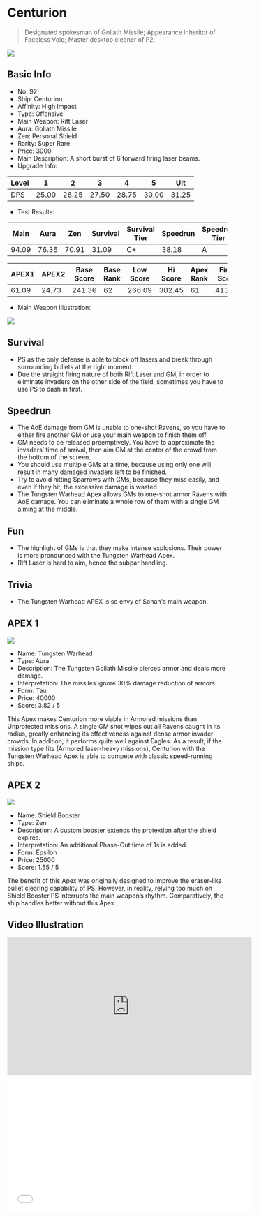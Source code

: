 # Centurion

> Designated spokesman of Goliath Missile; Appearance inheritor of Faceless Void; Master desktop cleaner of P2.

<img src="/ships/ship_92.png" style={{zoom:1}}/>

## Basic Info

- No: 92
- Ship: Centurion
- Affinity: High Impact
- Type: Offensive
- Main Weapon: Rift Laser
- Aura: Goliath Missile
- Zen: Personal Shield
- Rarity: Super Rare
- Price: 3000
- Main Description: A short burst of 6 forward firing laser beams.
- Upgrade Info: 

| Level | 1 | 2 | 3 | 4 | 5 | Ult |
|--|--|--|--|--|--|--|
| DPS | 25.00 | 26.25 | 27.50 | 28.75 | 30.00 | 31.25 |

- Test Results: 

| Main | Aura | Zen | Survival | Survival Tier | Speedrun | Speedrun Tier | Fun | Fun Tier |
|--|--|--|--|--|--|--|--|--|
| 94.09 | 76.36 | 70.91 | 31.09 | C+ | 38.18 | A | 41.45 | A |

| APEX1 | APEX2 | Base Score | Base Rank | Low Score | Hi Score | Apex Rank | Final Score | FinalRank |
|--|--|--|--|--|--|--|--|--|
| 61.09 | 24.73 | 241.36 | 62 | 266.09 | 302.45 | 61 | 413.18 | 52 |

- Main Weapon Illustration:

<img src="/illustration/main_92.gif" style={{zoom:1}}/>

## Survival

- PS as the only defense is able to block off lasers and break through surrounding bullets at the right moment.
- Due the straight firing nature of both Rift Laser and GM, in order to eliminate invaders on the other side of the field, sometimes you have to use PS to dash in first.

## Speedrun

- The AoE damage from GM is unable to one-shot Ravens, so you have to either fire another GM or use your main weapon to finish them off.
- GM needs to be released preemptively. You have to approximate the invaders’ time of arrival, then aim GM at the center of the crowd from the bottom of the screen.
- You should use multiple GMs at a time, because using only one will result in many damaged invaders left to be finished.
- Try to avoid hitting Sparrows with GMs, because they miss easily, and even if they hit, the excessive damage is wasted.
- The Tungsten Warhead Apex allows GMs to one-shot armor Ravens with AoE damage. You can eliminate a whole row of them with a single GM aiming at the middle.

## Fun

- The highlight of GMs is that they make intense explosions. Their power is more pronounced with the Tungsten Warhead Apex.
- Rift Laser is hard to aim, hence the subpar handling. 

## Trivia

- The Tungsten Warhead APEX is so envy of Sonah's main weapon.

## APEX 1

<img src="/ships/ship_92_apex_1.png" style={{zoom:1}}/>

- Name: Tungsten Warhead
- Type: Aura
- Description: The Tungsten Goliath Missile pierces armor and deals more damage.
- Interpretation: The missiles ignore 30% damage reduction of armors.
- Form: Tau
- Price: 40000
- Score: 3.82 / 5

This Apex makes Centurion more viable in Armored missions than Unprotected missions. A single GM shot wipes out all Ravens caught in its radius, greatly enhancing its effectiveness against dense armor invader crowds. In addition, it performs quite well against Eagles. As a result, if the mission type fits (Armored laser-heavy missions), Centurion with the Tungsten Warhead Apex is able to compete with classic speed-running ships. 

## APEX 2

<img src="/ships/ship_92_apex_2.png" style={{zoom:1}}/>

- Name: Shield Booster
- Type: Zen
- Description: A custom booster extends the protextion after the shield expires.
- Interpretation: An additional Phase-Out time of 1s is added.
- Form: Epsilon
- Price: 25000
- Score: 1.55 / 5

The benefit of this Apex was originally designed to improve the eraser-like bullet clearing capability of PS. However, in reality, relying too much on Shield Booster PS interrupts the main weapon’s rhythm. Comparatively, the ship handles better without this Apex.

## Video Illustration

<iframe width="560" height="315" src="https://www.youtube.com/embed/sDaLtMeW2q8?si=La9arBHiicCBBt98" title="YouTube video player" frameborder="0" allow="accelerometer; autoplay; clipboard-write; encrypted-media; gyroscope; picture-in-picture; web-share" referrerpolicy="strict-origin-when-cross-origin" allowfullscreen></iframe>

<br/>

<iframe width="560" height="315" src="//player.bilibili.com/player.html?aid=917962259&bvid=BV1Mu4y1a7xd&cid=1321215218&p=1&autoplay=false" scrolling="no" border="0" frameborder="no" allow="accelerometer; autoplay; clipboard-write; encrypted-media; gyroscope; picture-in-picture; web-share" framespacing="0" allowfullscreen="true"> </iframe>